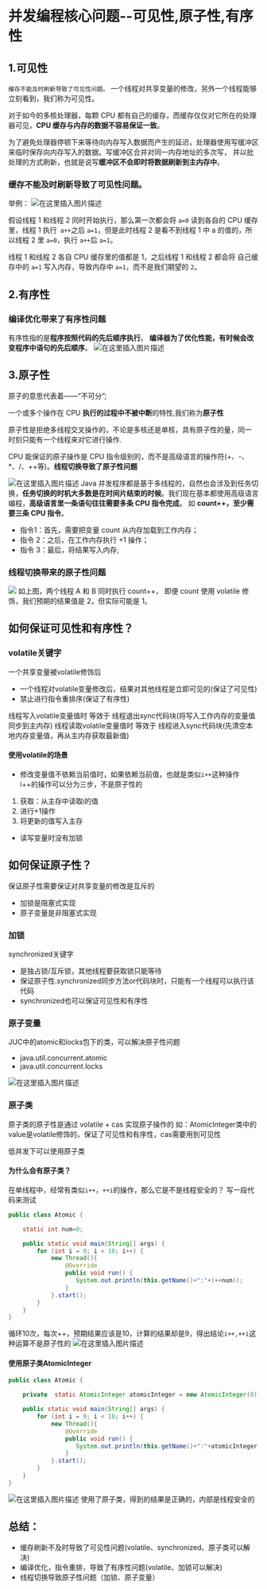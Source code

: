 # 并发编程核心问题--可见性,原子性,有序性
## 1.可见性
`缓存不能及时刷新导致了可见性问题。`
一个线程对共享变量的修改，另外一个线程能够立刻看到，我们称为可见性。

对于如今的多核处理器，每颗 CPU 都有自己的缓存，而缓存仅仅对它所在的处理器可见，**CPU 缓存与内存的数据不容易保证一致**。

为了避免处理器停顿下来等待向内存写入数据而产生的延迟，处理器使用写缓冲区来临时保存向内存写入的数据。写缓冲区合并对同一内存地址的多次写， 并以批处理的方式刷新，也就是说写**缓冲区不会即时将数据刷新到主内存中**。


### 缓存不能及时刷新导致了可见性问题。
举例：
![在这里插入图片描述](https://img-blog.csdnimg.cn/87f3be1309ab4682ab543aad98a8c7f0.png?x-oss-process=image/watermark,type_d3F5LXplbmhlaQ,shadow_50,text_Q1NETiBAbGFubGVpaGho,size_20,color_FFFFFF,t_70,g_se,x_16)

假设线程 1 和线程 2 同时开始执行，那么第一次都会将 `a=0` 读到各自的 CPU 缓存里，线程 1 执行` a++`之后 `a=1`，但是此时线程 2 是看不到线程 1 中 a 的值的，所以线程 2 里 `a=0`，执行 `a++`后 `a=1`。 
 
线程 1 和线程 2 各自 CPU 缓存里的值都是 1，之后线程 1 和线程 2 都会将 自己缓存中的 `a=1` 写入内存，导致内存中 `a=1`，而不是我们期望的 `2`。

## 2.有序性
### 编译优化带来了有序性问题

有序性指的是**程序按照代码的先后顺序执行**。 
**编译器为了优化性能，有时候会改变程序中语句的先后顺序**。
![在这里插入图片描述](https://img-blog.csdnimg.cn/f5587f93cdbc4cfb80c703451c43a15e.png?x-oss-process=image/watermark,type_d3F5LXplbmhlaQ,shadow_50,text_Q1NETiBAbGFubGVpaGho,size_20,color_FFFFFF,t_70,g_se,x_16)


## 3.原子性
原子的意思代表着——“不可分”;

 一个或多个操作在 CPU **执行的过程中不被中断**的特性,我们称为**原子性**

原子性是拒绝多线程交叉操作的，不论是多核还是单核，具有原子性的量，同一 时刻只能有一个线程来对它进行操作.

CPU 能保证的原子操作是 CPU 指令级别的，而不是高级语言的操作符(+、-、*、/、++等)。**线程切换导致了原子性问题**

![在这里插入图片描述](https://img-blog.csdnimg.cn/7351f49c7f594fc491230bd458ae3c85.png?x-oss-process=image/watermark,type_d3F5LXplbmhlaQ,shadow_50,text_Q1NETiBAbGFubGVpaGho,size_20,color_FFFFFF,t_70,g_se,x_16)
Java 并发程序都是基于多线程的，自然也会涉及到任务切换，**任务切换的时机大多数是在时间片结束的时候**。我们现在基本都使用高级语言编程，**高级语言里一条语句往往需要多条 CPU 指令完成**。
如 **count++，至少需要三条 CPU 指令**。
- 指令1：首先，需要把变量 count 从内存加载到工作内存；
- 指令 2：之后，在工作内存执行 +1 操作；
- 指令 3：最后，将结果写入内存;

### 线程切换带来的原子性问题
![](https://img-blog.csdnimg.cn/e884057e4d4f487396fc59654778454e.png?x-oss-process=image/watermark,type_d3F5LXplbmhlaQ,shadow_50,text_Q1NETiBAbGFubGVpaGho,size_20,color_FFFFFF,t_70,g_se,x_16)
如上图，两个线程 A 和 B 同时执行 count++， 即便 count 使用 volatile 修饰，我们预期的结果值是 2，但实际可能是 1。


## 如何保证可见性和有序性？ 
### volatile关键字
一个共享变量被volatile修饰后
- 一个线程对volatile变量修改后，结果对其他线程是立即可见的(保证了可见性)
- 禁止进行指令重排序(保证了有序性)

线程写入volatile变量值时 等效于 线程退出sync代码块(将写入工作内存的变量值同步到主内存)
线程读取volatile变量值时 等效于 线程进入sync代码块(先清空本地内存变量值，再从主内存获取最新值)

#### 使用volatile的场景
- 修改变量值不依赖当前值时，如果依赖当前值，也就是类似`i++`这种操作
i++的操作可以分为三步，不是原子性的
1. 获取：从主存中读取i的值
2. 进行+1操作
3. 将更新的值写入主存

- 读写变量时没有加锁

## 如何保证原子性？ 
保证原子性需要保证对共享变量的修改是互斥的
- 加锁是阻塞式实现 
- 原子变量是非阻塞式实现
### 加锁
synchronized关键字
- 是独占锁/互斥锁，其他线程要获取锁只能等待
- 保证原子性.synchronized同步方法or代码块时，只能有一个线程可以执行该代码
- synchronized也可以保证可见性和有序性
### 原子变量
JUC中的atomic和locks包下的类，可以解决原子性问题
- java.util.concurrent.atomic 
- java.util.concurrent.locks 

![在这里插入图片描述](https://img-blog.csdnimg.cn/686d82be3fe145c384291dc9ac93e28b.png)
### 原子类
原子类的原子性是通过 volatile + cas 实现原子操作的
如：AtomicInteger类中的value是volatile修饰的，保证了可见性和有序性，cas需要用到可见性

低并发下可以使用原子类

#### 为什么会有原子类？
在单线程中，经常有类似`i++`，`++i`的操作，那么它是不是线程安全的？
写一段代码来测试

```java
public class Atomic {

    static int num=0;

    public static void main(String[] args) {
        for (int i = 0; i < 10; i++) {
            new Thread(){
                @Override
                public void run() {
                   System.out.println(this.getName()+":"+(++num));
                }
            }.start();
        }
    }
}
```
循环10次，每次++，预期结果应该是10，计算的结果却是9，得出结论`i++,++i`这种运算不是原子性的
![在这里插入图片描述](https://img-blog.csdnimg.cn/3af80a443eaa4edfa028ef1a25f551c4.png)

#### 使用原子类AtomicInteger

```java
public class Atomic {

    private  static AtomicInteger atomicInteger = new AtomicInteger(0);

    public static void main(String[] args) {
        for (int i = 0; i < 10; i++) {
            new Thread(){
                @Override
                public void run() {
                   System.out.println(this.getName()+":"+atomicInteger.incrementAndGet());
                }
            }.start();
        }
    }
}
```
![在这里插入图片描述](https://img-blog.csdnimg.cn/0bd2518361f64fd7b144bdbcf1f7915a.png)
使用了原子类，得到的结果是正确的，内部是线程安全的


## 总结：
- 缓存刷新不及时导致了可见性问题(volatile、synchronized、原子类可以解决)
- 编译优化，指令重排，导致了有序性问题(volatile、加锁可以解决)
- 线程切换导致原子性问题（加锁、原子变量）